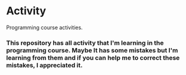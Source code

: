 # Activity
Programming course activities.
<h3> This repository has all activity that I'm learning in the programming course.
Maybe It has some mistakes but I'm learning from them and if you can help me to correct these mistakes, I appreciated it. </h3>
